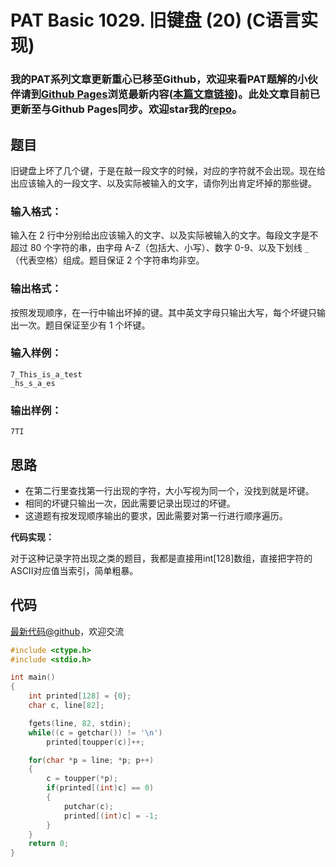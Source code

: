# PAT Basic 1029. 旧键盘 (20) (C语言实现)

### 我的PAT系列文章更新重心已移至Github，欢迎来看PAT题解的小伙伴请到[Github Pages](https://oliverlew.github.io/PAT)浏览最新内容([本篇文章链接](https://oliverlew.github.io/PAT/Basic/1029.html))。此处文章目前已更新至与Github Pages同步。欢迎star我的[repo](https://github.com/OliverLew/PAT)。

## 题目

旧键盘上坏了几个键，于是在敲一段文字的时候，对应的字符就不会出现。现在给出应该输入的一段文字、以及实际被输入的文字，请你列出肯定坏掉的那些键。

### 输入格式：

输入在 2 行中分别给出应该输入的文字、以及实际被输入的文字。每段文字是不超过 80 个字符的串，由字母 A-Z（包括大、小写）、数字 0-9、以及下划线
`_`（代表空格）组成。题目保证 2 个字符串均非空。

### 输出格式：

按照发现顺序，在一行中输出坏掉的键。其中英文字母只输出大写，每个坏键只输出一次。题目保证至少有 1 个坏键。

### 输入样例：

    
    
    7_This_is_a_test
    _hs_s_a_es
    

### 输出样例：

    
    
    7TI
    



## 思路


- 在第二行里查找第一行出现的字符，大小写视为同一个，没找到就是坏键。
- 相同的坏键只输出一次，因此需要记录出现过的坏键。
- 这道题有按发现顺序输出的要求，因此需要对第一行进行顺序遍历。

**代码实现：**

对于这种记录字符出现之类的题目，我都是直接用int[128]数组，直接把字符的ASCII对应值当索引，简单粗暴。

## 代码

[最新代码@github](https://github.com/OliverLew/PAT/blob/master/PATBasic/1029.c)，欢迎交流
```c
#include <ctype.h>
#include <stdio.h>

int main()
{
    int printed[128] = {0};
    char c, line[82];

    fgets(line, 82, stdin);
    while((c = getchar()) != '\n')
        printed[toupper(c)]++;

    for(char *p = line; *p; p++)
    {
        c = toupper(*p);
        if(printed[(int)c] == 0)
        {
            putchar(c);
            printed[(int)c] = -1;
        }
    }
    return 0;
}
```